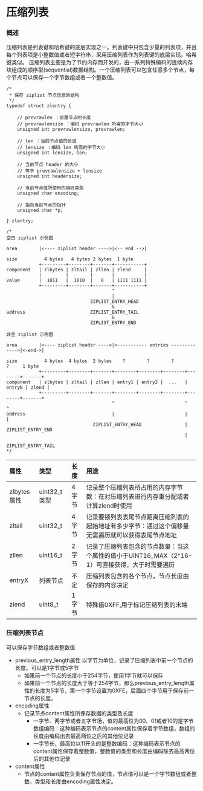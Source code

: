 # 压缩列表

### 概述

压缩列表是列表键和哈希键的底层实现之一。列表键中只包含少量的列表项，并且每个列表项是小整数值或者短字符串，采用压缩列表作为列表键的底层实现。哈希键类似。 压缩列表主要是为了节约内存而开发的，由一系列特殊编码的连续内存块组成的顺序型\(sequential\)数据结构。一个压缩列表可以包含任意多个节点，每个节点可以保存一个字节数组或者一个整数值。

```
/*
 * 保存 ziplist 节点信息的结构
 */
typedef struct zlentry {

    // prevrawlen ：前置节点的长度
    // prevrawlensize ：编码 prevrawlen 所需的字节大小
    unsigned int prevrawlensize, prevrawlen;

    // len ：当前节点值的长度
    // lensize ：编码 len 所需的字节大小
    unsigned int lensize, len;

    // 当前节点 header 的大小
    // 等于 prevrawlensize + lensize
    unsigned int headersize;

    // 当前节点值所使用的编码类型
    unsigned char encoding;

    // 指向当前节点的指针
    unsigned char *p;

} zlentry;
```

```
/* 
空白 ziplist 示例图

area        |<---- ziplist header ---->|<-- end -->|

size          4 bytes   4 bytes 2 bytes  1 byte
            +---------+--------+-------+-----------+
component   | zlbytes | zltail | zllen | zlend     |
            |         |        |       |           |
value       |  1011   |  1010  |   0   | 1111 1111 |
            +---------+--------+-------+-----------+
                                       ^
                                       |
                               ZIPLIST_ENTRY_HEAD
                                       &
address                        ZIPLIST_ENTRY_TAIL
                                       &
                               ZIPLIST_ENTRY_END

非空 ziplist 示例图

area        |<---- ziplist header ---->|<----------- entries ------------->|<-end->|

size          4 bytes  4 bytes  2 bytes    ?        ?        ?        ?     1 byte
            +---------+--------+-------+--------+--------+--------+--------+-------+
component   | zlbytes | zltail | zllen | entry1 | entry2 |  ...   | entryN | zlend |
            +---------+--------+-------+--------+--------+--------+--------+-------+
                                       ^                          ^        ^
address                                |                          |        |
                                ZIPLIST_ENTRY_HEAD                |   ZIPLIST_ENTRY_END
                                                                  |
                                                        ZIPLIST_ENTRY_TAIL
*/
```

| 属性 | 类型 | 长度 | 用途 |
| :--- | :--- | :--- | :--- |
| zlbytes属性 | uint32\_t类型 | 4字节 | 记录整个压缩列表所占用的内存字节数：在对压缩列表进行内存重分配或者计算zlend时使用 |
| zltail | uint32\_t | 4字节 | 记录要锁列表表尾节点距离压缩列表的起始地址有多少字节：通过这个偏移量无需遍历就可以获得表尾节点地址 |
| zllen | uint16\_t | 2字节 | 记录了压缩列表包含的节点数量：当这个属性的值小于UINT16\_MAX（2^16-1）可直接获得，大于时需要遍历 |
| entryX | 列表节点 | 不定 | 压缩列表包含的各个节点，节点长度由保存的内容决定 |
| zlend | uint8\_t | 1字节 | 特殊值0XFF,用于标记压缩列表的末端 |

### 压缩列表节点

可以保存字节数组或者整数值

* previous\_entry\_length属性 以字节为单位，记录了压缩列表中前一个节点的长度。可以是1字节或5字节
  * 如果前一个节点的长度小于254字节，使用1字节就可以保存
  * 如果前一个节点的长度大于等于254字节，那么previous\_entry\_length属性的长度为5字节，第一个字节设置为0XFE，后面四个字节用于保存前一节点的长度。
* encoding属性
  * 记录节点content属性所保存数据的类型及长度
    * 一字节、两字节或者五字节场，值的最高位为00、01或者10的是字节数组编码：这种编码表示节点的content属性保存着字节数组，数组的长度由编码出去最高两位之后的其他位记录
    * 一字节长，最高位以11开头的是整数编码：这种编码表示节点的content属性保存着整数值，整数值的类型和长度由编码除去最高两位后的其他位记录
* content属性
  * 节点的content属性负责保存节点的值，节点值可以是一个字节数组或者整数，类型和长度由encoding属性决定。



